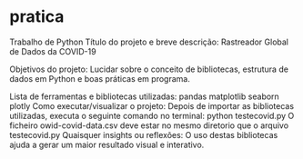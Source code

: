 # pratica
Trabalho de Python
Título do projeto e breve descrição:  Rastreador Global de Dados da COVID-19

Objetivos do projeto:
Lucidar sobre o conceito de bibliotecas, estrutura de dados em Python e boas práticas em programa.

Lista de ferramentas e bibliotecas utilizadas:
pandas
matplotlib
seaborn
plotly
Como executar/visualizar o projeto:
Depois de importar as bibliotecas utilizadas, executa o seguinte comando no terminal:
python testecovid.py
O ficheiro owid-covid-data.csv deve estar no mesmo diretorio que o arquivo testecovid.py
Quaisquer insights ou reflexões:
O uso destas bibliotecas ajuda a gerar um maior resultado visual e interativo.
